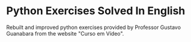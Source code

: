 # Python Exercises Solved In English
 Rebuilt and improved python exercises provided by Professor Gustavo Guanabara from the website "Curso em Vídeo".
